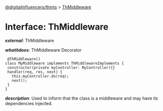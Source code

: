 [@digitalinfluencers/thints](../README.md) > [ThMiddleware](../interfaces/thmiddleware.md)



# Interface: ThMiddleware

*__external__*: ThMiddleware

*__whatitdoes__*: ThMiddleware Decorator

     @ThMiddleware()
    class MyMiddleware implements ThMiddlewareImplements {
     constructor(private myController: MyController){}
     handler(req, res, next) {
       this.myController.do(req);
       next();
     }
    }

*__description__*: Used to inform that the class is a middleware and may have its dependencies injected.



